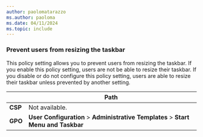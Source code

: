 ```yaml
---
author: paolomatarazzo
ms.author: paoloma
ms.date: 04/11/2024
ms.topic: include
---
```


### Prevent users from resizing the taskbar

This policy setting allows you to prevent users from resizing the taskbar. If you enable this policy setting, users are not be able to resize their taskbar. If you disable or do not configure this policy setting, users are able to resize their taskbar unless prevented by another setting.

|  | Path |
|--|--|
| **CSP** | Not available. |
| **GPO** | **User Configuration** > **Administrative Templates** > **Start Menu and Taskbar** |
